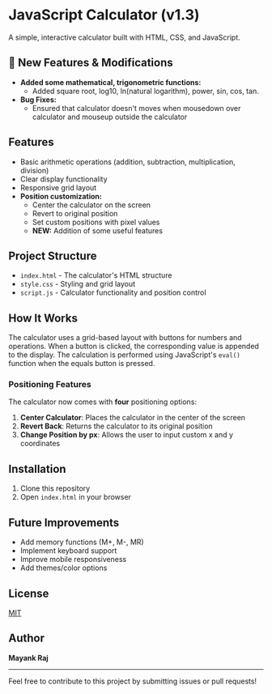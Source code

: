 # JavaScript Calculator (v1.3)

A simple, interactive calculator built with HTML, CSS, and JavaScript.   

## 🚀 New Features & Modifications
- **Added some mathematical, trigonometric functions:**
  - Added square root, log10, ln(natural logarithm), power, sin, cos, tan.
- **Bug Fixes:**  
  - Ensured that calculator doesn't moves when mousedown over calculator and mouseup outside the calculator

## Features  
- Basic arithmetic operations (addition, subtraction, multiplication, division)  
- Clear display functionality  
- Responsive grid layout  
- **Position customization:**  
  - Center the calculator on the screen  
  - Revert to original position  
  - Set custom positions with pixel values  
  - **NEW:** Addition of some useful features

## Project Structure  
- `index.html` - The calculator's HTML structure  
- `style.css` - Styling and grid layout  
- `script.js` - Calculator functionality and position control  

## How It Works  
The calculator uses a grid-based layout with buttons for numbers and operations. When a button is clicked, the corresponding value is appended to the display. The calculation is performed using JavaScript's `eval()` function when the equals button is pressed.  

### Positioning Features  
The calculator now comes with **four** positioning options:  
1. **Center Calculator**: Places the calculator in the center of the screen  
2. **Revert Back**: Returns the calculator to its original position  
3. **Change Position by px**: Allows the user to input custom x and y coordinates  

## Installation  
1. Clone this repository  
2. Open `index.html` in your browser  

## Future Improvements  
- Add memory functions (M+, M-, MR)  
- Implement keyboard support  
- Improve mobile responsiveness  
- Add themes/color options  

## License  
[MIT](LICENSE)  

## Author  
<b>Mayank Raj</b>  

---  
Feel free to contribute to this project by submitting issues or pull requests!  
